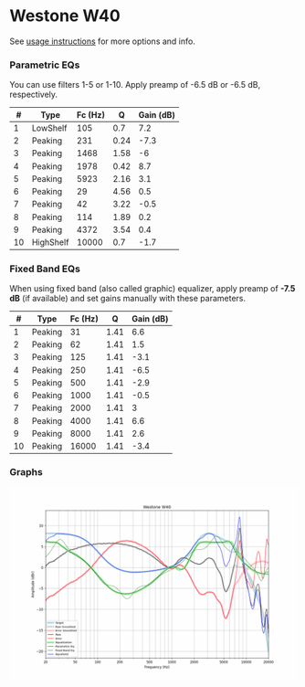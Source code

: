 # Westone W40
See [usage instructions](https://github.com/jaakkopasanen/AutoEq#usage) for more options and info.

### Parametric EQs
You can use filters 1-5 or 1-10. Apply preamp of -6.5 dB or -6.5 dB, respectively.

|   # | Type      |   Fc (Hz) |    Q |   Gain (dB) |
|-----|-----------|-----------|------|-------------|
|   1 | LowShelf  |       105 | 0.7  |         7.2 |
|   2 | Peaking   |       231 | 0.24 |        -7.3 |
|   3 | Peaking   |      1468 | 1.58 |        -6   |
|   4 | Peaking   |      1978 | 0.42 |         8.7 |
|   5 | Peaking   |      5923 | 2.16 |         3.1 |
|   6 | Peaking   |        29 | 4.56 |         0.5 |
|   7 | Peaking   |        42 | 3.22 |        -0.5 |
|   8 | Peaking   |       114 | 1.89 |         0.2 |
|   9 | Peaking   |      4372 | 3.54 |         0.4 |
|  10 | HighShelf |     10000 | 0.7  |        -1.7 |

### Fixed Band EQs
When using fixed band (also called graphic) equalizer, apply preamp of **-7.5 dB** (if available) and set gains manually with these parameters.

|   # | Type    |   Fc (Hz) |    Q |   Gain (dB) |
|-----|---------|-----------|------|-------------|
|   1 | Peaking |        31 | 1.41 |         6.6 |
|   2 | Peaking |        62 | 1.41 |         1.5 |
|   3 | Peaking |       125 | 1.41 |        -3.1 |
|   4 | Peaking |       250 | 1.41 |        -6.5 |
|   5 | Peaking |       500 | 1.41 |        -2.9 |
|   6 | Peaking |      1000 | 1.41 |        -0.5 |
|   7 | Peaking |      2000 | 1.41 |         3   |
|   8 | Peaking |      4000 | 1.41 |         6.6 |
|   9 | Peaking |      8000 | 1.41 |         2.6 |
|  10 | Peaking |     16000 | 1.41 |        -3.4 |

### Graphs
![](./Westone%20W40.png)

